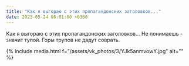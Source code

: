```yaml
---
title: "Как я выгораю с этих пропагандонских заголовков..."
date: 2023-05-24 06:01:00 +0300
---
```


Как я выгораю с этих пропагандонских заголовков...
Не понимаешь - значит тупой. Горы трупов не дадут соврать.

{% include media.html f="/assets/vk_photos/3/YJk5anmvowY.jpg" alt="" %}
